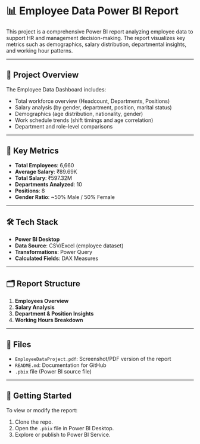 # 📊 Employee Data Power BI Report

This project is a comprehensive Power BI report analyzing employee data to support HR and management decision-making. The report visualizes key metrics such as demographics, salary distribution, departmental insights, and working hour patterns.

---

## 📌 Project Overview

The Employee Data Dashboard includes:
- Total workforce overview (Headcount, Departments, Positions)
- Salary analysis (by gender, department, position, marital status)
- Demographics (age distribution, nationality, gender)
- Work schedule trends (shift timings and age correlation)
- Department and role-level comparisons

---

## 🧾 Key Metrics

- **Total Employees**: 6,660  
- **Average Salary**: ₹89.69K  
- **Total Salary**: ₹597.32M  
- **Departments Analyzed**: 10  
- **Positions**: 8  
- **Gender Ratio**: ~50% Male / 50% Female

---

## 🛠️ Tech Stack

- **Power BI Desktop**
- **Data Source**: CSV/Excel (employee dataset)
- **Transformations**: Power Query
- **Calculated Fields**: DAX Measures

---

## 🗂️ Report Structure

1. **Employees Overview**
2. **Salary Analysis**
3. **Department & Position Insights**
4. **Working Hours Breakdown**

---

## 📁 Files

- `EmployeeDataProject.pdf`: Screenshot/PDF version of the report
- `README.md`: Documentation for GitHub
- `.pbix` file (Power BI source file)

---

## 🚀 Getting Started

To view or modify the report:
1. Clone the repo.
2. Open the `.pbix` file in Power BI Desktop.
3. Explore or publish to Power BI Service.


